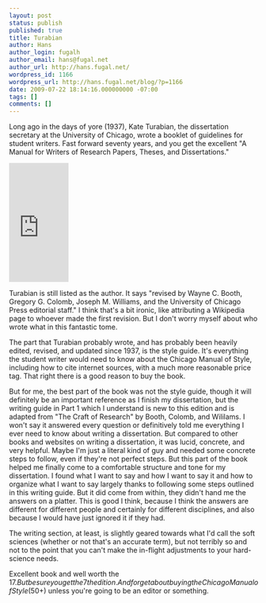 ```yaml
---
layout: post
status: publish
published: true
title: Turabian
author: Hans
author_login: fugalh
author_email: hans@fugal.net
author_url: http://hans.fugal.net/
wordpress_id: 1166
wordpress_url: http://hans.fugal.net/blog/?p=1166
date: 2009-07-22 18:14:16.000000000 -07:00
tags: []
comments: []
---
```

Long ago in the days of yore (1937), Kate Turabian, the dissertation secretary at the University of Chicago, wrote a booklet of guidelines for student writers. Fast forward seventy years, and you get the excellent "A Manual for Writers of Research Papers, Theses, and Dissertations."

<iframe src="http://rcm.amazon.com/e/cm?lt1=_blank&bc1=000000&IS2=1&bg1=FFFFFF&fc1=000000&lc1=0000FF&t=thefug-20&o=1&p=8&l=as1&m=amazon&f=ifr&md=10FE9736YVPPT7A0FBG2&asins=0226823377" style="width:120px;height:240px;" scrolling="no" marginwidth="0" marginheight="0" frameborder="0"></iframe>

Turabian is still listed as the author. It says "revised by Wayne C. Booth, Gregory G. Colomb, Joseph M. Williams, and the University of Chicago Press editorial staff." I think that's a bit ironic, like attributing a Wikipedia page to whoever made the first revision. But I don't worry myself about who wrote what in this fantastic tome.

The part that Turabian probably wrote, and has probably been heavily edited, revised, and updated since 1937, is the style guide. It's everything the student writer would need to know about the Chicago Manual of Style, including how to cite internet sources, with a much more reasonable price tag. That right there is a good reason to buy the book.

But for me, the best part of the book was not the style guide, though it will definitely be an important reference as I finish my dissertation, but the writing guide in Part 1 which I understand is new to this edition and is adapted from "The Craft of Research" by Booth, Colomb, and Wililams.  I won't say it answered every question or definitively told me everything I ever need to know about writing a dissertation. But compared to other books and websites on writing a dissertation, it was lucid, concrete, and very helpful. Maybe I'm just a literal kind of guy and needed some concrete steps to follow, even if they're not perfect steps. But this part of the book helped me finally come to a comfortable structure and tone for my dissertation. I found what I want to say and how I want to say it and how to organize what I want to say largely thanks to following some steps outlined in this writing guide. But it did come from within, they didn't hand me the answers on a platter. This is good I think, because I think the answers are different for different people and certainly for different disciplines, and also because I would have just ignored it if they had.

The writing section, at least, is slightly geared towards what I'd call the soft sciences (whether or not that's an accurate term), but not terribly so and not to the point that you can't make the in-flight adjustments to your hard-science needs.

Excellent book and well worth the $17. But be sure you get the 7th edition. And forget about buying the Chicago Manual of Style ($50+) unless you're going to be an editor or something.
